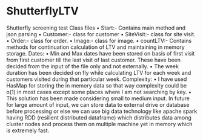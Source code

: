 # ShutterflyLTV
Shutterfly screening test
Class files
•	Start:- Contains main method and json parsing
•	Customer:- class for customer
•	SiteVisit:- class for site visit.
•	Order:-  class for order.
•	Image:- class for image.
•	countLTV:- Contains methods for continuation calculation of LTV and maintaining in memory storage.
Dates:
•	Min and Max dates have been stored on basis of first visit from first customer till the last visit of last customer. These have been decided from the input of the file only and not externally.
•	The week duration has been decided on fly while calculating LTV for each week and customers visited during that particular week.
Complexity:
•	I have used HasMap for storing the in memory data so that way complexity could be o(1) in most cases except some places where I am not searching by key.
•	This solution has been made considering small to medium input. In future for large amount of input, we can store data to external drive or database before processing or else we can use big data technology like apache spark having RDD (resilient distributed dataframe) which distributes data among cluster nodes and process them on multiple machine yet in memory which is extremely fast.

